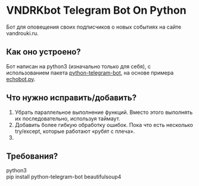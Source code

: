 # VNDRKbot Telegram Bot On Python

Бот для оповещения своих подписчиков о новых событиях на сайте vandrouki.ru.

## Как оно устроено?
Бот написан на python3 (изначально только для себя), с использованием пакета [python-telegram-bot](https://github.com/python-telegram-bot/python-telegram-bot), 
на основе примера [echobot.py](https://github.com/python-telegram-bot/python-telegram-bot/blob/master/examples/legacy/echobot.py).

## Что нужно исправить/добавить?
1. Убрать параллельное выполнение функций. Вместо этого выполнять их последовательно, используя таймаут.
2. Добавить более гибкую обработку ошибок. Пока что есть несколько try/except, которые работают «рубят с плеча».
3. 

## Требования?
python3
<br>
pip install python-telegram-bot beautifulsoup4
